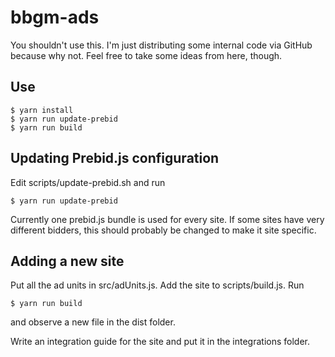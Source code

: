 # bbgm-ads

You shouldn't use this. I'm just distributing some internal code via GitHub because why not. Feel free to take some ideas from here, though.

## Use

    $ yarn install
    $ yarn run update-prebid
    $ yarn run build

## Updating Prebid.js configuration

Edit scripts/update-prebid.sh and run

    $ yarn run update-prebid

Currently one prebid.js bundle is used for every site. If some sites have very different bidders, this should probably be changed to make it site specific.

## Adding a new site

Put all the ad units in src/adUnits.js. Add the site to scripts/build.js. Run

    $ yarn run build

and observe a new file in the dist folder.

Write an integration guide for the site and put it in the integrations folder.

